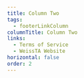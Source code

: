 ```yaml
---
title: Column Two
tags:
  - footerLinkColumn
columnTitle: Column Two
links:
  - Terms of Service
  - WeissTA Website
horizontal: false
order: 2
---
```

